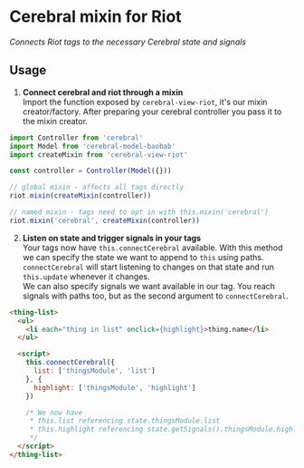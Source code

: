 # Cerebral mixin for Riot
*Connects Riot tags to the necessary Cerebral state and signals*

## Usage
1. **Connect cerebral and riot through a mixin**  
Import the function exposed by `cerebral-view-riot`, it's our mixin creator/factory.
After preparing your cerebral controller you pass it to the mixin creator.

  ```js
  import Controller from 'cerebral'
  import Model from 'cerebral-model-baobab'
  import createMixin from 'cerebral-view-riot'

  const controller = Controller(Model({}))

  // global mixin - affects all tags directly
  riot.mixin(createMixin(controller))

  // named mixin - tags need to opt in with this.mixin('cerebral')
  riot.mixin('cerebral', createMixin(controller))
  ```

2. **Listen on state and trigger signals in your tags**  
Your tags now have `this.connectCerebral` available. With this method we can specify the state we want to append to `this` using paths. `connectCerebral` will start listening to changes on that state and run `this.update` whenever it changes.  
We can also specify signals we want available in our tag. You reach signals with paths too, but as the second argument to `connectCerebral`.

  ```html
  <thing-list>
    <ul>
      <li each="thing in list" onclick={highlight}>thing.name</li>
    </ul>

    <script>
      this.connectCerebral({
        list: ['thingsModule', 'list']
      }, {
        highlight: ['thingsModule', 'highlight']
      })

      /* We now have
       * this.list referencing state.thingsModule.list
       * this.highlight referencing state.getSignals().thingsModule.highlight
       */
    </script>
  </thing-list>
  ```
